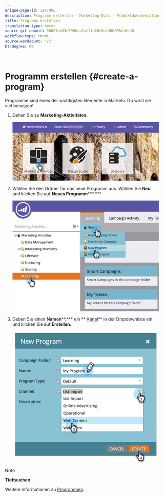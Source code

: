 ```yaml
---
unique-page-id: 1147095
description: Programm erstellen - Marketing Docs - Produktdokumentation
title: Programm erstellen
translation-type: tm+mt
source-git-commit: 00887ea53e395bea3a11fd28e0ac98b085ef6ed8
workflow-type: tm+mt
source-wordcount: '77'
ht-degree: 0%

---
```



# Programm erstellen {#create-a-program}

Programme sind eines der wichtigsten Elemente in Marketo. Du wirst sie viel benutzen!

1. Gehen Sie zu **Marketing-Aktivitäten.**

   ![](assets/login-marketing-activities.png)

1. Wählen Sie den Ordner für das neue Programm aus. Wählen Sie **Neu** und klicken Sie auf **Neues Programm*****.***

   ![](assets/leadlifecycle.jpg)

1. Geben Sie einen **Namen****,*** ein ** [Kanal](http://docs.marketo.com/display/DOCS/Create+a+Program+Channel)** in der Dropdownliste ein und klicken Sie auf **Erstellen.**

   ![](assets/image2015-2-5-16-3a33-3a23.png)

>[!NOTE]
>
>**Tieftauchen**
>
>Weitere Informationen zu [Programmen](http://docs.marketo.com/display/docs/programs).

